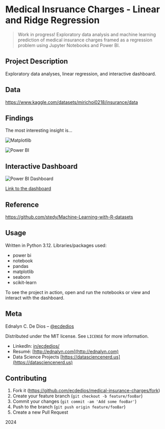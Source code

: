 # Medical Insruance Charges - Linear and Ridge Regression

> Work in progress! Exploratory data analysis and machine learning prediction of medical insurance charges framed as a regression problem using Jupyter Notebooks and Power BI.

## Project Description

Exploratory data analyses, linear regression, and interactive dashboard.

## Data

https://www.kaggle.com/datasets/mirichoi0218/insurance/data

## Findings

The most interesting insight is...

![Matplotlib](xxx.png)

![Power BI](xxx.png)

## Interactive Dashboard

![Power BI Dashboard](xxx.png)

[Link to the dashboard](xxx)

## Reference

https://github.com/stedy/Machine-Learning-with-R-datasets

## Usage

Written in Python 3.12. Libraries/packages used:

- power bi
- notebook
- pandas
- matplotlib
- seaborn
- scikit-learn

To see the project in action, open and run the notebooks or view and interact with the dashboard.

## Meta

Ednalyn C. De Dios – [@ecdedios](https://github.com/ecdedios)

Distributed under the MIT license. See `LICENSE` for more information.

- LinkedIn: [in/ecdedios/](https://www.linkedin.com/in/ecdedios/)
- Resumé: [http://ednalyn.com](http://ednalyn.com)
- Data Science Projects [https://datasciencenerd.us](https://datasciencenerd.us)

## Contributing

1. Fork it (<https://github.com/ecdedios/medical-insurance-charges/fork>)
2. Create your feature branch (`git checkout -b feature/fooBar`)
3. Commit your changes (`git commit -am 'Add some fooBar'`)
4. Push to the branch (`git push origin feature/fooBar`)
5. Create a new Pull Request

2024
